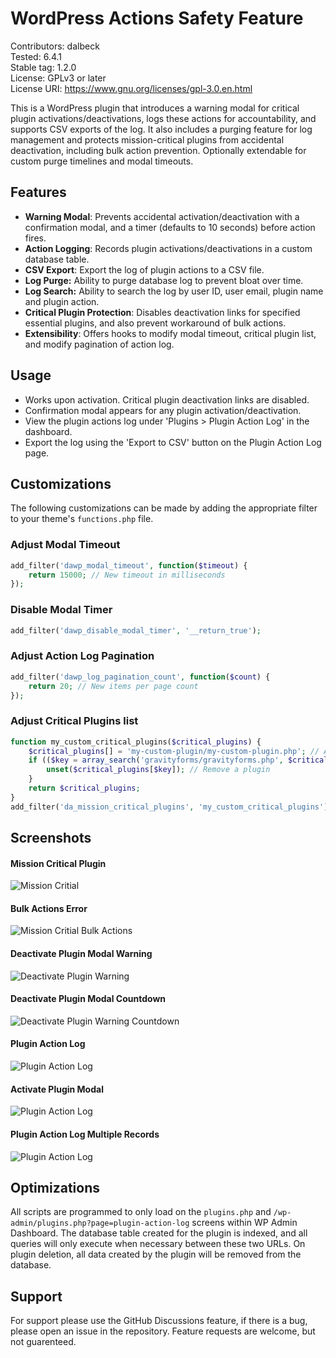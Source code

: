 
# WordPress Actions Safety Feature
Contributors: dalbeck\
Tested: 6.4.1\
Stable tag: 1.2.0\
License: GPLv3 or later\
License URI: https://www.gnu.org/licenses/gpl-3.0.en.html

This is a WordPress plugin that introduces a warning modal for critical plugin activations/deactivations, logs these actions for accountability, and supports CSV exports of the log. It also includes a purging feature for log management and protects mission-critical plugins from accidental deactivation, including bulk action prevention. Optionally extendable for custom purge timelines and modal timeouts.

## Features
- **Warning Modal**: Prevents accidental activation/deactivation with a confirmation modal, and a timer (defaults to 10 seconds) before action fires.
- **Action Logging**: Records plugin activations/deactivations in a custom database table.
- **CSV Export**: Export the log of plugin actions to a CSV file.
- **Log Purge:** Ability to purge database log to prevent bloat over time.
- **Log Search:** Ability to search the log by user ID, user email, plugin name and plugin action.
- **Critical Plugin Protection**: Disables deactivation links for specified essential plugins, and also prevent workaround of bulk actions.
- **Extensibility**: Offers hooks to modify modal timeout, critical plugin list, and modify pagination of action log.

## Usage

- Works upon activation. Critical plugin deactivation links are disabled.
- Confirmation modal appears for any plugin activation/deactivation.
- View the plugin actions log under 'Plugins > Plugin Action Log' in the dashboard.
- Export the log using the 'Export to CSV' button on the Plugin Action Log page.

## Customizations
The following customizations can be made by adding the appropriate filter to your theme's `functions.php` file.

### Adjust Modal Timeout

```php
add_filter('dawp_modal_timeout', function($timeout) {
    return 15000; // New timeout in milliseconds
});
```

### Disable Modal Timer
```php
add_filter('dawp_disable_modal_timer', '__return_true');
```

### Adjust Action Log Pagination
```php
add_filter('dawp_log_pagination_count', function($count) {
    return 20; // New items per page count
});
```
### Adjust Critical Plugins list
```php
function my_custom_critical_plugins($critical_plugins) {
    $critical_plugins[] = 'my-custom-plugin/my-custom-plugin.php'; // Add a plugin
    if (($key = array_search('gravityforms/gravityforms.php', $critical_plugins)) !== false) {
        unset($critical_plugins[$key]); // Remove a plugin
    }
    return $critical_plugins;
}
add_filter('da_mission_critical_plugins', 'my_custom_critical_plugins');
```
## Screenshots

#### Mission Critical Plugin
![Mission Critial](screenshots/screenshot-mission-critical.png)

#### Bulk Actions Error
![Mission Critial Bulk Actions](screenshots/screenshot-bulk-action-error.png)

#### Deactivate Plugin Modal Warning
![Deactivate Plugin Warning](screenshots/screenshot-modal-deactivate-warning.png)

#### Deactivate Plugin Modal Countdown
![Deactivate Plugin Warning Countdown](screenshots/screenshot-modal-deactivate-countdown.png)

#### Plugin Action Log
![Plugin Action Log](screenshots/screenshot-plugin-action-log.png)

#### Activate Plugin Modal
![Plugin Action Log](screenshots/screenshot-modal-activate-plugin.png)

#### Plugin Action Log Multiple Records
![Plugin Action Log](screenshots/screenshot-plugin-action-log-multi.png)
## Optimizations

All scripts are programmed to only load on the `plugins.php` and `/wp-admin/plugins.php?page=plugin-action-log` screens within WP Admin Dashboard. The database table created for the plugin is indexed, and all queries will only execute when necessary between these two URLs. On plugin deletion, all data created by the plugin will be removed from the database.


## Support

For support please use the GitHub Discussions feature, if there is a bug, please open an issue in the repository. Feature requests are welcome, but not guarenteed.
